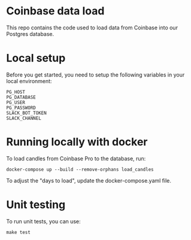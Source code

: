 # Coinbase data load

This repo contains the code used to load data from Coinbase into our Postgres database.

# Local setup

Before you get started, you need to setup the following variables in your local environment:
```
PG_HOST
PG_DATABASE
PG_USER
PG_PASSWORD
SLACK_BOT_TOKEN
SLACK_CHANNEL
```

# Running locally with docker

To load candles from Coinbase Pro to the database, run:
```shell
docker-compose up --build --remove-orphans load_candles
```
To adjust the "days to load", update the docker-compose.yaml file.

# Unit testing

To run unit tests, you can use:
```shell
make test
```
